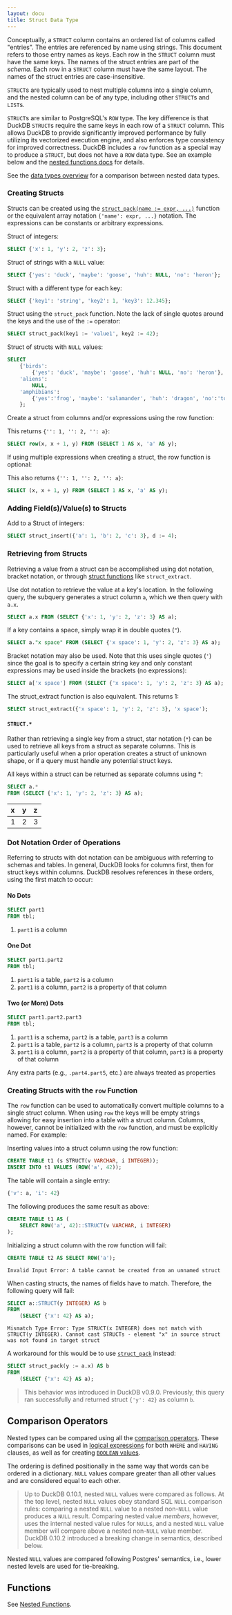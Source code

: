 ```yaml
---
layout: docu
title: Struct Data Type
---
```


Conceptually, a `STRUCT` column contains an ordered list of columns called "entries". The entries are referenced by name using strings. This document refers to those entry names as keys. Each row in the `STRUCT` column must have the same keys. The names of the struct entries are part of the *schema*. Each row in a `STRUCT` column must have the same layout. The names of the struct entries are case-insensitive.

`STRUCT`s are typically used to nest multiple columns into a single column, and the nested column can be of any type, including other `STRUCT`s and `LIST`s.

`STRUCT`s are similar to PostgreSQL's `ROW` type. The key difference is that DuckDB `STRUCT`s require the same keys in each row of a `STRUCT` column. This allows DuckDB to provide significantly improved performance by fully utilizing its vectorized execution engine, and also enforces type consistency for improved correctness. DuckDB includes a `row` function as a special way to produce a `STRUCT`, but does not have a `ROW` data type. See an example below and the [nested functions docs](../functions/nested#struct-functions) for details.

See the [data types overview](../../sql/data_types/overview) for a comparison between nested data types.

### Creating Structs

Structs can be created using the [`struct_pack(name := expr, ...)`](../functions/nested#struct-functions) function or the equivalent array notation `{'name': expr, ...}` notation. The expressions can be constants or arbitrary expressions.

Struct of integers:

```sql
SELECT {'x': 1, 'y': 2, 'z': 3};
```

Struct of strings with a `NULL` value:

```sql
SELECT {'yes': 'duck', 'maybe': 'goose', 'huh': NULL, 'no': 'heron'};
```

Struct with a different type for each key:

```sql
SELECT {'key1': 'string', 'key2': 1, 'key3': 12.345};
```

Struct using the `struct_pack` function. Note the lack of single quotes around the keys and the use of the `:=` operator:

```sql
SELECT struct_pack(key1 := 'value1', key2 := 42);
```

Struct of structs with `NULL` values:

```sql
SELECT
    {'birds':
        {'yes': 'duck', 'maybe': 'goose', 'huh': NULL, 'no': 'heron'},
    'aliens':
        NULL,
    'amphibians':
        {'yes':'frog', 'maybe': 'salamander', 'huh': 'dragon', 'no':'toad'}
    };
```

Create a struct from columns and/or expressions using the row function:

This returns `{'': 1, '': 2, '': a}`:

```sql
SELECT row(x, x + 1, y) FROM (SELECT 1 AS x, 'a' AS y);
```

If using multiple expressions when creating a struct, the row function is optional:

This also returns `{'': 1, '': 2, '': a}`:

```sql
SELECT (x, x + 1, y) FROM (SELECT 1 AS x, 'a' AS y);
```

### Adding Field(s)/Value(s) to Structs

Add to a Struct of integers:

```sql
SELECT struct_insert({'a': 1, 'b': 2, 'c': 3}, d := 4);
```

### Retrieving from Structs

Retrieving a value from a struct can be accomplished using dot notation, bracket notation, or through [struct functions](../functions/nested#struct-functions) like `struct_extract`.

Use dot notation to retrieve the value at a key's location. In the following query, the subquery generates a struct column `a`, which we then query with `a.x`.

```sql
SELECT a.x FROM (SELECT {'x': 1, 'y': 2, 'z': 3} AS a);
```

If a key contains a space, simply wrap it in double quotes (`"`).

```sql
SELECT a."x space" FROM (SELECT {'x space': 1, 'y': 2, 'z': 3} AS a);
```

Bracket notation may also be used. Note that this uses single quotes (`'`) since the goal is to specify a certain string key and only constant expressions may be used inside the brackets (no expressions):

```sql
SELECT a['x space'] FROM (SELECT {'x space': 1, 'y': 2, 'z': 3} AS a);
```

The struct_extract function is also equivalent. This returns 1:

```sql
SELECT struct_extract({'x space': 1, 'y': 2, 'z': 3}, 'x space');
```

#### `STRUCT.*`

Rather than retrieving a single key from a struct, star notation (`*`) can be used to retrieve all keys from a struct as separate columns.
This is particularly useful when a prior operation creates a struct of unknown shape, or if a query must handle any potential struct keys.

All keys within a struct can be returned as separate columns using *:

```sql
SELECT a.*
FROM (SELECT {'x': 1, 'y': 2, 'z': 3} AS a);
```


| x | y | z |
|:---|:---|:---|
| 1 | 2 | 3 |

### Dot Notation Order of Operations

Referring to structs with dot notation can be ambiguous with referring to schemas and tables. In general, DuckDB looks for columns first, then for struct keys within columns. DuckDB resolves references in these orders, using the first match to occur:

#### No Dots

```sql
SELECT part1
FROM tbl;
```

1. `part1` is a column

#### One Dot

```sql
SELECT part1.part2
FROM tbl;
```

1. `part1` is a table, `part2` is a column
2. `part1` is a column, `part2` is a property of that column

#### Two (or More) Dots

```sql
SELECT part1.part2.part3
FROM tbl;
```

1. `part1` is a schema, `part2` is a table, `part3` is a column
2. `part1` is a table, `part2` is a column, `part3` is a property of that column
3. `part1` is a column, `part2` is a property of that column, `part3` is a property of that column

Any extra parts (e.g., `.part4.part5`, etc.) are always treated as properties

### Creating Structs with the `row` Function

The `row` function can be used to automatically convert multiple columns to a single struct column.
When using `row` the keys will be empty strings allowing for easy insertion into a table with a struct column.
Columns, however, cannot be initialized with the `row` function, and must be explicitly named.
For example:

Inserting values into a struct column using the row function:

```sql
CREATE TABLE t1 (s STRUCT(v VARCHAR, i INTEGER));
INSERT INTO t1 VALUES (ROW('a', 42));
```

The table will contain a single entry:

```sql
{'v': a, 'i': 42}
```

The following produces the same result as above:

```sql
CREATE TABLE t1 AS (
    SELECT ROW('a', 42)::STRUCT(v VARCHAR, i INTEGER)
);
```

Initializing a struct column with the row function will fail:

```sql
CREATE TABLE t2 AS SELECT ROW('a');
```

```console
Invalid Input Error: A table cannot be created from an unnamed struct
```

When casting structs, the names of fields have to match. Therefore, the following query will fail:

```sql
SELECT a::STRUCT(y INTEGER) AS b
FROM
    (SELECT {'x': 42} AS a);
```

```console
Mismatch Type Error: Type STRUCT(x INTEGER) does not match with STRUCT(y INTEGER). Cannot cast STRUCTs - element "x" in source struct was not found in target struct
```

A workaround for this would be to use [`struct_pack`](#creating-structs) instead:

```sql
SELECT struct_pack(y := a.x) AS b
FROM
    (SELECT {'x': 42} AS a);
```

> This behavior was introduced in DuckDB v0.9.0. Previously, this query ran successfully and returned struct `{'y': 42}` as column `b`.

## Comparison Operators

Nested types can be compared using all the [comparison operators](../expressions/comparison_operators).
These comparisons can be used in [logical expressions](../expressions/logical_operators)
for both `WHERE` and `HAVING` clauses, as well as for creating [`BOOLEAN` values](boolean).

The ordering is defined positionally in the same way that words can be ordered in a dictionary.
`NULL` values compare greater than all other values and are considered equal to each other.

> Up to DuckDB 0.10.1, nested `NULL` values were compared as follows.
> At the top level, nested `NULL` values obey standard SQL `NULL` comparison rules:
> comparing a nested `NULL` value to a nested non-`NULL` value produces a `NULL` result.
> Comparing nested value _members_, however, uses the internal nested value rules for `NULL`s,
> and a nested `NULL` value member will compare above a nested non-`NULL` value member.
> DuckDB 0.10.2 introduced a breaking change in semantics, described below.

Nested `NULL` values are compared following Postgres' semantics,
i.e., lower nested levels are used for tie-breaking.

## Functions

See [Nested Functions](../../sql/functions/nested).